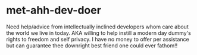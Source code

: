 # met-ahh-dev-doer
Need help/advice from intellectually inclined developers whom care about the world we live in today. AKA willing to help instill a modern day dummy's rights to freedom and self privacy. I have no money to offer per assistance but can guarantee thee downright best friend one could ever fathom!!
